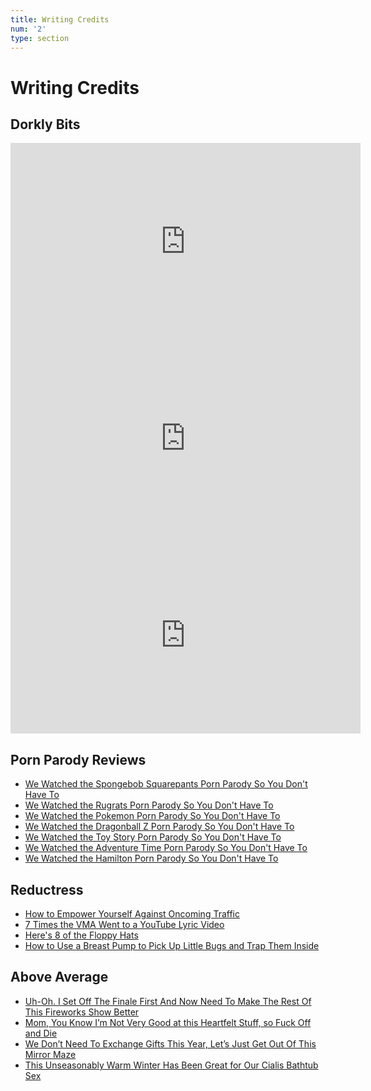 ```yaml
---
title: Writing Credits
num: '2'
type: section
---
```

# Writing Credits

## **Dorkly Bits**

<iframe width="560" height="315" src="https://www.youtube.com/embed/Eo7Jd4z_UVg" frameborder="0" allow="autoplay; encrypted-media" allowfullscreen></iframe>

<iframe width="560" height="315" src="https://www.youtube.com/embed/rv_NIIDUX0k" frameborder="0" allow="autoplay; encrypted-media" allowfullscreen></iframe>

<iframe width="560" height="315" src="https://www.youtube.com/embed/gFSt1MIws-c" frameborder="0" allow="autoplay; encrypted-media" allowfullscreen></iframe>

## **Porn Parody Reviews**

* [We Watched the Spongebob Squarepants Porn Parody So You Don't Have To](http://www.collegehumor.com/post/7055484/porn-parody-review-spongebob-squarepants)
* [We Watched the Rugrats Porn Parody So You Don't Have To](http://www.collegehumor.com/post/7055587/rugrats-porn-parody)
* [We Watched the Pokemon Porn Parody So You Don't Have To](http://www.collegehumor.com/post/7055673/we-watched-the-pokemon-porn-parody-so-you-dont-have-to)
* [We Watched the Dragonball Z Porn Parody So You Don't Have To](http://www.collegehumor.com/post/7055969/dragonballz-porn-parody)
* [We Watched the Toy Story Porn Parody So You Don't Have To](http://www.collegehumor.com/post/7055789/we-watched-the-toy-story-porn-parody-so-you-dont-have-to)
* [We Watched the Adventure Time Porn Parody So You Don't Have To](http://www.collegehumor.com/post/7056120/we-watched-the-adventure-time-porn-parody-so-you-dont-have-to)
* [We Watched the Hamilton Porn Parody So You Don't Have To](http://www.collegehumor.com/post/7056342/we-watched-the-hamilton-porn-parody-so-you-dont-have-to)

## **Reductress**

* [How to Empower Yourself Against Oncoming Traffic](http://reductress.com/post/how-to-empower-yourself-against-oncoming-traffic/)
* [7 Times the VMA Went to a YouTube Lyric Video](http://reductress.com/post/7-times-the-vma-went-to-a-youtube-lyric-video/)
* [Here's 8 of the Floppy Hats](http://reductress.com/post/heres-8-of-the-floppy-hats/)
* [How to Use a Breast Pump to Pick Up Little Bugs and Trap Them Inside](http://reductress.com/post/how-to-use-a-breast-pump-to-pick-up-little-bugs-and-trap-them-inside/)

## **Above Average**

* [Uh-Oh. I Set Off The Finale First And Now Need To Make The Rest Of This Fireworks Show Better](https://aboveaverage.com/uh-oh-i-set-off-the-finale-first-and-now-need-to-make-the-rest-of-the-fireworks-show-better/)
* [Mom, You Know I’m Not Very Good at this Heartfelt Stuff, so Fuck Off and Die](https://aboveaverage.com/mom-you-know-im-not-very-good-at-this-heartfelt-stuff-so-fuck-off-and-die/)
* [We Don’t Need To Exchange Gifts This Year, Let’s Just Get Out Of This Mirror Maze](https://aboveaverage.com/we-dont-need-to-exchange-gifts-this-year-lets-just-get-out-of-this-mirror-maze/)
* [This Unseasonably Warm Winter Has Been Great for Our Cialis Bathtub Sex](https://aboveaverage.com/this-unseasonably-warm-winter-has-been-great-for-our-cialis-bathtub-sex/)
